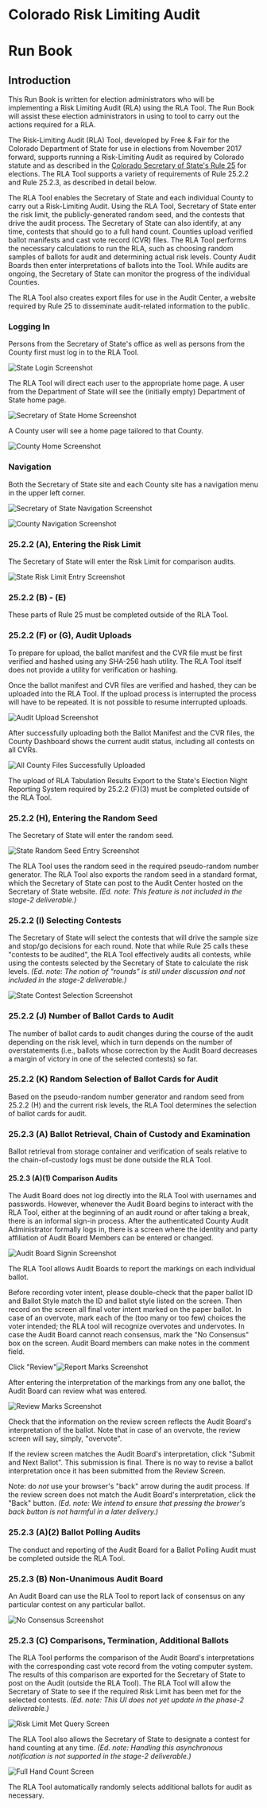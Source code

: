 # Colorado Risk Limiting Audit 
# Run Book 

## Introduction

This Run Book is written for election administrators who will be
implementing a Risk Limiting Audit (RLA) using the RLA Tool.  The Run
Book will assist these election administrators in using to tool to
carry out the actions required for a RLA.

The Risk-Limiting Audit (RLA) Tool, developed by Free & Fair for the
Colorado Department of State for use in elections from November 2017
forward, supports running a Risk-Limiting Audit as required by
Colorado statute and as described in
the
[Colorado Secretary of State's Rule 25](http://www.sos.state.co.us/pubs/rule_making/CurrentRules/8CCR1505-1/ElectionRules.pdf) for
elections. The RLA Tool supports a variety of requirements of Rule
25.2.2 and Rule 25.2.3, as described in detail below.

The RLA Tool enables the Secretary of State and each individual County
to carry out a Risk-Limiting Audit. Using the RLA Tool, Secretary of
State enter the risk limit, the publicly-generated random seed, and
the contests that drive the audit process. The Secretary of State can
also identify, at any time, contests that should go to a full hand
count. Counties upload verified ballot manifests and cast vote record
(CVR) files. The RLA Tool performs the necessary calculations to run
the RLA, such as choosing random samples of ballots for audit and
determining actual risk levels. County Audit Boards then enter
interpretations of ballots into the Tool. While audits are ongoing,
the Secretary of State can monitor the progress of the individual
Counties.

The RLA Tool also creates export files for use in the Audit Center, a
website required by Rule 25 to disseminate audit-related information
to the public.
 
### Logging In

Persons from the Secretary of State's office as well as persons from the 
County first must log in to the RLA Tool.

![State Login Screenshot](./screenshots/StateLogin.png)

The RLA Tool will direct each user to the appropriate home page. A
user from the Department of State will see the (initially empty)
Department of State home page.

![Secretary of State Home Screenshot](./screenshots/StateDashboardEmpty.png)

A County user will see a home page tailored to that County.

![County Home Screenshot](./screenshots/CountyHome.png)

### Navigation

Both the Secretary of State site and each County site has a navigation
menu in the upper left corner.

![Secretary of State Navigation Screenshot](./screenshots/SoSNav.png)

![County Navigation Screenshot](./screenshots/CountyNav.png)

### 25.2.2 (A), Entering the Risk Limit

The Secretary of State will enter the Risk Limit for comparison audits.

![State Risk Limit Entry Screenshot](./screenshots/RiskLimitEntry.png)

### 25.2.2 (B) - (E)

These parts of Rule 25 must be completed outside of the RLA Tool.


### 25.2.2 (F) or (G), <a name="comparison-audit-upload">Audit Uploads</a>

To prepare for upload, the ballot manifest and the CVR file must be
first verified and hashed using any SHA-256 hash utility. The RLA Tool
itself does not provide a utility for verification or hashing.

Once the ballot manifest and CVR files are verified and hashed, they
can be uploaded into the RLA Tool. If the upload process is
interrupted the process will have to be repeated. It is not possible
to resume interrupted uploads.

![Audit Upload Screenshot](./screenshots/CountyBallotManifestUpload.png)

After successfully uploading both the Ballot Manifest and the CVR
files, the County Dashboard shows the current audit status, including
all contests on all CVRs.

![All County Files Successfully Uploaded](./screenshots/CountyInfoAfterUploadsSuccessful.png)

The upload of RLA Tabulation Results Export to the State's Election
Night Reporting System required by 25.2.2 (F)(3) must be completed
outside of the RLA Tool.

### 25.2.2 (H), Entering the Random Seed

The Secretary of State will enter the random seed.

![State Random Seed Entry Screenshot](./screenshots/RandomSeedEntry.png)

The RLA Tool uses the random seed in the required pseudo-random number
generator. The RLA Tool also exports the random seed in a standard
format, which the Secretary of State can post to the Audit Center
hosted on the Secretary of State website. *(Ed. note: This feature is
not included in the stage-2 deliverable.)*
<!-- comment: is this implemented? -->

### 25.2.2 (I) Selecting Contests

The Secretary of State will select the contests that will drive the
sample size and stop/go decisions for each round.  Note that while
Rule 25 calls these "contests to be audited", the RLA Tool effectively
audits all contests, while using the contests selected by the
Secretary of State to calculate the risk levels. *(Ed. note: The
notion of "rounds" is still under discussion and not included in the
stage-2 deliverable.)*

![State Contest Selection Screenshot](./screenshots/ContestSelection.png)

### 25.2.2 (J) Number of Ballot Cards to Audit

The number of ballot cards to audit changes during the course of the
audit depending on the risk level, which in turn depends on the number
of overstatements (i.e., ballots whose correction by the Audit Board
decreases a margin of victory in one of the selected contests) so far.

<!-- ![Number to Audit View](./screenshots/NumberToAudit.png) -->

### 25.2.2 (K) Random Selection of Ballot Cards for Audit

Based on the pseudo-random number generator and random seed from
25.2.2 (H) and the current risk levels, the RLA Tool determines the
selection of ballot cards for audit.

<!-- ![Ballots to Audit View](./screenshots/BallotsToAudit.png) -->

### 25.2.3 (A) Ballot Retrieval, Chain of Custody and Examination

Ballot retrieval from storage container and verification of seals
relative to the chain-of-custody logs must be done outside the RLA
Tool.

#### 25.2.3 (A)(1) Comparison Audits

The Audit Board does not log directly into the RLA Tool with usernames
and passwords. However, whenever the Audit Board begins to interact
with the RLA Tool, either at the beginning of an audit round or after
taking a break, there is an informal sign-in process. After the
authenticated County Audit Administrator formally logs in, there is a
screen where the identity and party affiliation of Audit Board Members
can be entered or changed.

![Audit Board Signin Screenshot](./screenshots/AuditBoardSignin.png)

The RLA Tool allows Audit Boards to report the markings on each
individual ballot.

Before recording voter intent, please double-check that the paper
ballot ID and Ballot Style match the ID and ballot style listed on the
screen.  Then record on the screen all final voter intent marked on
the paper ballot.  In case of an overvote, mark each of the (too many
or too few) choices the voter intended; the RLA tool will recognize
overvotes and undervotes. In case the Audit Board cannot reach
consensus, mark the "No Consensus" box on the screen.  Audit Board
members can make notes in the comment field.
<!-- Review CDOS -->

Click "Review"![Report Marks Screenshot](./screenshots/ReportMarks.png)

After entering the interpretation of the markings from any one ballot,
the Audit Board can review what was entered.

![Review Marks Screenshot](./screenshots/ReviewMarks.png)

Check that the information on the review screen reflects the Audit
Board's interpretation of the ballot. Note that in case of an
overvote, the review screen will say, simply, "overvote".

If the review screen matches the Audit Board's interpretation, click
"Submit and Next Ballot". This submission is final. There is no way to
revise a ballot interpretation once it has been submitted from the
Review Screen.

Note: do *not* use your browser's "back" arrow during the audit
process.  If the review screen does not match the Audit Board's
interpretation, click the "Back" button. *(Ed. note: We intend to
ensure that pressing the brower's back button is not harmful in a
later delivery.)*

### 25.2.3 (A)(2) Ballot Polling Audits

The conduct and reporting of the Audit Board for a Ballot Polling
Audit must be completed outside the RLA Tool.

### 25.2.3 (B) Non-Unanimous Audit Board

An Audit Board can use the RLA Tool to report lack of consensus on any
particular contest on any particular ballot.

![No Consensus Screenshot](./screenshots/NoConsensus.png)

### 25.2.3 (C) Comparisons, Termination, Additional Ballots

The RLA Tool performs the comparison of the Audit Board's
interpretations with the corresponding cast vote record from the
voting computer system. The results of this comparison are exported
for the Secretary of State to post on the Audit (outside the RLA
Tool).  The RLA Tool will allow the Secretary of State to see if the
required Risk Limit has been met for the selected
contests. *(Ed. note: This UI does not yet update in the phase-2
deliverable.)*

![Risk Limit Met Query Screen](./screenshots/LimitMetQuery.png)

The RLA Tool also allows the Secretary of State to designate a contest
for hand counting at any time. *(Ed. note: Handling this asynchronous
notification is not supported in the stage-2 deliverable.)*

![Full Hand Count Screen](./screenshots/FullHandCount.png)

The RLA Tool automatically randomly selects additional ballots for
audit as necessary.
